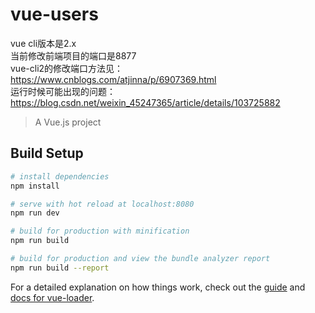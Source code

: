 # vue-users
vue cli版本是2.x<br/>
当前修改前端项目的端口是8877<br/>
vue-cli2的修改端口方法见：https://www.cnblogs.com/atjinna/p/6907369.html<br/>
运行时候可能出现的问题：https://blog.csdn.net/weixin_45247365/article/details/103725882<br/>

> A Vue.js project

## Build Setup

``` bash
# install dependencies
npm install

# serve with hot reload at localhost:8080
npm run dev

# build for production with minification
npm run build

# build for production and view the bundle analyzer report
npm run build --report
```

For a detailed explanation on how things work, check out the [guide](http://vuejs-templates.github.io/webpack/) and [docs for vue-loader](http://vuejs.github.io/vue-loader).
